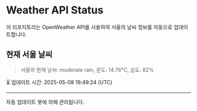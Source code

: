 
# Weather API Status

이 리포지토리는 OpenWeather API를 사용하여 서울의 날씨 정보를 자동으로 업데이트합니다.

## 현재 서울 날씨
> 서울의 현재 날씨: moderate rain, 온도: 14.76°C, 습도: 82%

⏳ 업데이트 시간: 2025-05-08 19:49:24 (UTC)

---
자동 업데이트 봇에 의해 관리됩니다.
